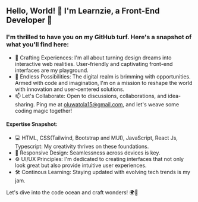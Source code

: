 ## Hello, World! 👋 I'm Learnzie, a Front-End Developer 🚀
 ### I'm thrilled to have you on my GitHub turf. Here's a snapshot of what you'll find here:
- 🎨 Crafting Experiences: I'm all about turning design dreams into interactive web realities. User-friendly and captivating front-end interfaces are my playground.
- 🌈 Endless Possibilities: The digital realm is brimming with opportunities. Armed with code and imagination, I'm on a mission to reshape the world with innovation and user-centered solutions.
- 📫 Let's Collaborate: Open to discussions, collaborations, and idea-sharing. Ping me at oluwatola15@gmail.com, and let's weave some coding magic together!

#### Expertise Snapshot:

- 💻 HTML, CSS(Tailwind, Bootstrap and MUI), JavaScript, React Js, Typescript: My creativity thrives on these foundations.
- 🎨 Responsive Design: Seamlessness across devices is key.
- ⚙️ UI/UX Principles: I'm dedicated to creating interfaces that not only look great but also provide intuitive user experiences.
- 🛠️ Continous Learning: Staying updated with evolving tech trends is my jam.

Let's dive into the code ocean and craft wonders! 🌍🌟






<!--
- ⚡ Fun fact: I'm also a Civil Engineer


**learnzie/Learnzie** is a ✨ _special_ ✨ repository because its `README.md` (this file) appears on your GitHub profile.

Here are some ideas to get you started:

- 🔭 I’m currently working on ...
- 🌱 I’m currently learning ...
- 👯 I’m looking to collaborate on ...
- 🤔 I’m looking for help with ...
- 💬 Ask me about ...
- 📫 How to reach me: ...
- 😄 Pronouns: ...
- ⚡ Fun fact: ...
-->
